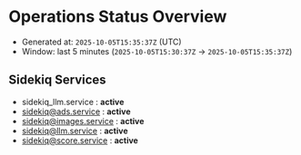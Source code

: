 # Operations Status Overview

- Generated at: `2025-10-05T15:35:37Z` (UTC)
- Window: last 5 minutes (`2025-10-05T15:30:37Z` → `2025-10-05T15:35:37Z`)

## Sidekiq Services
- sidekiq_llm.service : **active**
- sidekiq@ads.service : **active**
- sidekiq@images.service : **active**
- sidekiq@llm.service : **active**
- sidekiq@score.service : **active**

